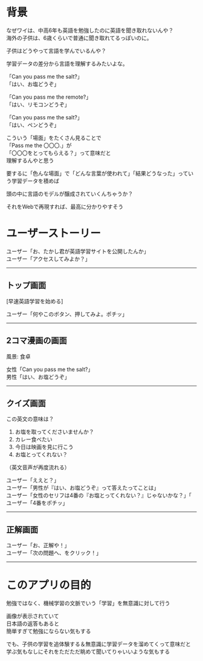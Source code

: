 # 背景

なぜワイは、中高6年も英語を勉強したのに英語を聞き取れないんや？  
海外の子供は、6歳くらいで普通に聞き取れてるっぽいのに。

子供はどうやって言語を学んでいるんや？

学習データの差分から言語を理解するみたいよな。

「Can you pass me the salt?」  
「はい、お塩どうぞ」

「Can you pass me the remote?」  
「はい、リモコンどうぞ」

「Can you pass me the salt?」  
「はい、ペンどうぞ」

こういう「場面」をたくさん見ることで  
「Pass me the 〇〇〇.」が  
「〇〇〇をとってもらえる？」って意味だと  
理解するんやと思う

要するに「色んな場面」で「どんな言葉が使われて」「結果どうなった」っていう学習データを積めば

頭の中に言語のモデルが醸成されていくんちゃうか？

それをWebで再現すれば、最高に分かりやすそう

# ユーザーストーリー

ユーザー「お、たかし君が英語学習サイトを公開したんか」  
ユーザー「アクセスしてみよか？」

---

## トップ画面

[早速英語学習を始める]

ユーザー「何やこのボタン、押してみよ。ポチッ」

---

## 2コマ漫画の画面

風景: 食卓

女性「Can you pass me the salt?」  
男性「はい、お塩どうぞ」

---

## クイズ画面

この英文の意味は？

1. お塩を取ってくださいませんか？
2. カレー食べたい
3. 今日は映画を見に行こう
4. お塩とってくれない？

（英文音声が再度流れる）

ユーザー「ええと？」  
ユーザー「男性が『はい、お塩どうぞ』って答えたってことは」  
ユーザー「女性のセリフは4番の『お塩とってくれない？』じゃないかな？」「  
ユーザー「4番をポチッ」

---

## 正解画面

ユーザー「お、正解や！」  
ユーザー「次の問題へ、をクリック！」

---

# このアプリの目的

勉強ではなく、機械学習の文脈でいう「学習」を無意識に対して行う

画像が表示されていて  
日本語の返答もあると  
簡単すぎて勉強にならない気もする  

でも、子供の学習を追体験する＆無意識に学習データを溜めてくって意味だと  
学ぶ気もなしにそれをただただ眺めて聞いてりゃいいような気もする  
